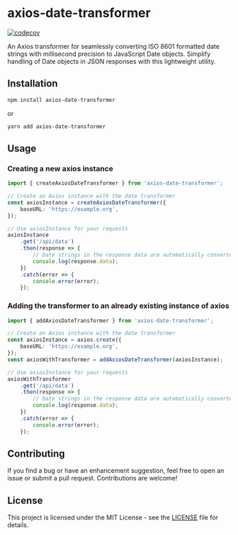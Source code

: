 # axios-date-transformer

[![codecov](https://codecov.io/gh/angelxmoreno/axios-date-transformer/graph/badge.svg?token=4FRU5EL2J2)](https://codecov.io/gh/angelxmoreno/axios-date-transformer)

An Axios transformer for seamlessly converting ISO 8601 formatted date strings with millisecond precision to JavaScript Date objects. Simplify handling of Date objects in JSON responses with this lightweight utility.

## Installation

```sh
npm install axios-date-transformer
```

or

```sh
yarn add axios-date-transformer
```

## Usage

### Creating a new axios instance

```ts
import { createAxiosDateTransformer } from 'axios-date-transformer';

// Create an Axios instance with the date transformer
const axiosInstance = createAxiosDateTransformer({
    baseURL: 'https://example.org',
});

// Use axiosInstance for your requests
axiosInstance
    .get('/api/data')
    .then(response => {
        // Date strings in the response data are automatically converted to Date objects
        console.log(response.data);
    })
    .catch(error => {
        console.error(error);
    });
```

### Adding the transformer to an already existing instance of axios

```ts
import { addAxiosDateTransformer } from 'axios-date-transformer';

// Create an Axios instance with the date transformer
const axiosInstance = axios.create({
    baseURL: 'https://example.org',
});
const axiosWithTransformer = addAxiosDateTransformer(axiosInstance);

// Use axiosInstance for your requests
axiosWithTransformer
    .get('/api/data')
    .then(response => {
        // Date strings in the response data are automatically converted to Date objects
        console.log(response.data);
    })
    .catch(error => {
        console.error(error);
    });
```

## Contributing

If you find a bug or have an enhancement suggestion, feel free to open an issue or submit a pull request. Contributions are welcome!

## License

This project is licensed under the MIT License - see the [LICENSE](LICENSE) file for details.

